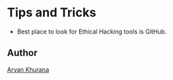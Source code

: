 # Tips and Tricks

- Best place to look for Ethical Hacking tools is GitHub.

## Author

[Aryan Khurana](https://www.github.com/AryanK1511)
